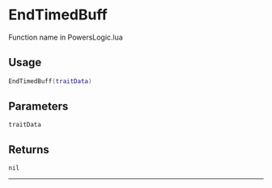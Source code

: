 # EndTimedBuff
Function name in PowersLogic.lua
## Usage
```lua
EndTimedBuff(traitData)
```
## Parameters
`traitData`
## Returns
`nil`

---